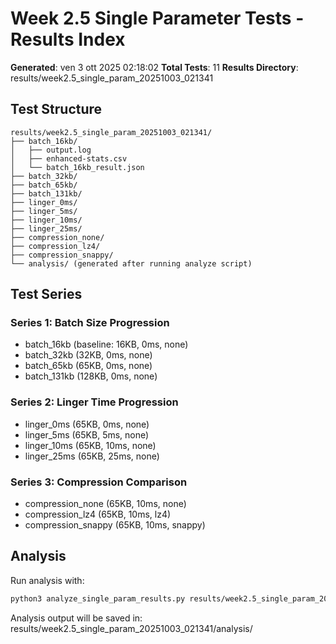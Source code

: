 # Week 2.5 Single Parameter Tests - Results Index

**Generated**: ven  3 ott 2025 02:18:02
**Total Tests**: 11
**Results Directory**: results/week2.5_single_param_20251003_021341

## Test Structure

```
results/week2.5_single_param_20251003_021341/
├── batch_16kb/
│   ├── output.log
│   ├── enhanced-stats.csv
│   └── batch_16kb_result.json
├── batch_32kb/
├── batch_65kb/
├── batch_131kb/
├── linger_0ms/
├── linger_5ms/
├── linger_10ms/
├── linger_25ms/
├── compression_none/
├── compression_lz4/
├── compression_snappy/
└── analysis/ (generated after running analyze script)
```

## Test Series

### Series 1: Batch Size Progression
- batch_16kb (baseline: 16KB, 0ms, none)
- batch_32kb (32KB, 0ms, none)
- batch_65kb (65KB, 0ms, none)
- batch_131kb (128KB, 0ms, none)

### Series 2: Linger Time Progression
- linger_0ms (65KB, 0ms, none)
- linger_5ms (65KB, 5ms, none)
- linger_10ms (65KB, 10ms, none)
- linger_25ms (65KB, 25ms, none)

### Series 3: Compression Comparison
- compression_none (65KB, 10ms, none)
- compression_lz4 (65KB, 10ms, lz4)
- compression_snappy (65KB, 10ms, snappy)

## Analysis

Run analysis with:
```bash
python3 analyze_single_param_results.py results/week2.5_single_param_20251003_021341
```

Analysis output will be saved in: results/week2.5_single_param_20251003_021341/analysis/
